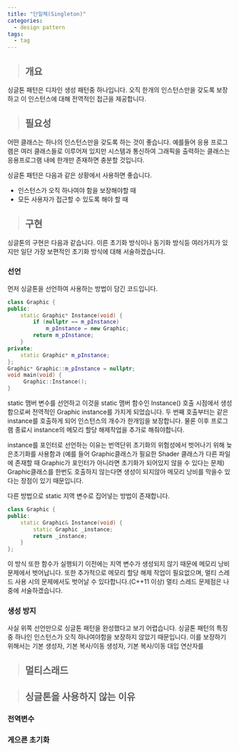 ```yaml
---
title: "단일체(Singleton)"
categories:
  - design pattern
tags:
  - tag
---
```

> ## 개요

싱글톤 패턴은 디자인 생성 패턴중 하나입니다.
오직 한개의 인스턴스만을 갖도록 보장하고 이 인스턴스에 대해 전역적인 접근을 제공합니다.

> ## 필요성

어떤 클래스는 하나의 인스턴스만을 갖도록 하는 것이 좋습니다.
예를들어 응용 프로그램은 여러 클래스들로 이루어져 있지만 시스템과 통신하여 그래픽을 출력하는 클래스는
응용프로그램 내에 한개만 존재하면 충분할 것입니다.

싱글톤 패턴은 다음과 같은 상황에서 사용하면 좋습니다.
- 인스턴스가 오직 하나여야 함을 보장해야할 때
- 모든 사용자가 접근할 수 있도록 해야 할 때


> ## 구현
싱글톤의 구현은 다음과 같습니다.
이른 초기화 방식이나 동기화 방식등 여러가지가 있지만 일단 가장 보편적인 초기화 방식에 대해 서술하겠습니다.
### 선언
먼저 싱글톤을 선언하여 사용하는 방법이 담긴 코드입니다.
```cpp
class Graphic {
public:
	static Graphic* Instance(void) {
		if (nullptr == m_pInstance)
			m_pInstance = new Graphic;
		return m_pInstance;
	}
private:
	static Graphic* m_pInstance;
};
Graphic* Graphic::m_pInstance = nullptr;
void main(void) {
	 Graphic::Instance();
}
```
static 맴버 변수를 선언하고 이것을 static 맴버 함수인 Instance() 호출 시점에서 생성 함으로써
전역적인 Graphic instance를 가지게 되었습니다.
두 번째 호출부터는 같은 instance를 호출하게 되어 인스턴스의 개수가 한개임을 보장합니다.
물론 이후 프로그램 종료시 instance의 메모리 할당 해제작업을 추가로 해줘야합니다.

instance를 포인터로 선언하는 이유는 번역단위 초기화의 위험성에서 벗어나기 위해 늦은초기화를 사용함과
(예를 들어 Graphic클래스가 필요한 Shader 클래스가 다른 파일에 존재할 때 Graphic가 포인터가 아니라면 초기화가 되어있지 않을 수 있다는 문제) 
Graphic클래스를 한번도 호출하지 않는다면 생성이 되지않아 메모리 낭비를 막을수 있다는 장점이 있기 때문입니다.

다른 방법으로 static 지역 변수로 집어넣는 방법이 존재합니다.
```cpp
class Graphic {
public:
	static Graphic& Instance(void) {
		static Graphic _instance;
		return _instance;
	}
};
```
이 방식 또한 함수가 실행되기 이전에는 지역 변수가 생성되지 않기 때문에 메모리 낭비 문제에서 벗어납니다.
또한 추가적으로 메모리 할당 해제 작업이 필요없으며,
멀티 스레드 사용 시의 문제에서도 벗어날 수 있다합니다.(C++11 이상)
멀티 스레드 문제점은 나중에 서술하겠습니다.
### 생성 방지
사실 위쪽 선언만으로 싱글톤 패턴을 완성했다고 보기 어렵습니다.
싱글톤 패턴의 특징중 하나인 인스턴스가 오직 하나여야함을 보장하지 않았기 때문입니다.
이를 보장하기 위해서는 기본 생성자, 기본 복사/이동 생성자, 기본 복사/이동 대입 연산자를 

> ##

> ## 멀티스래드

> ## 싱글톤을 사용하지 않는 이유

### 전역변수

### 게으른 초기화
